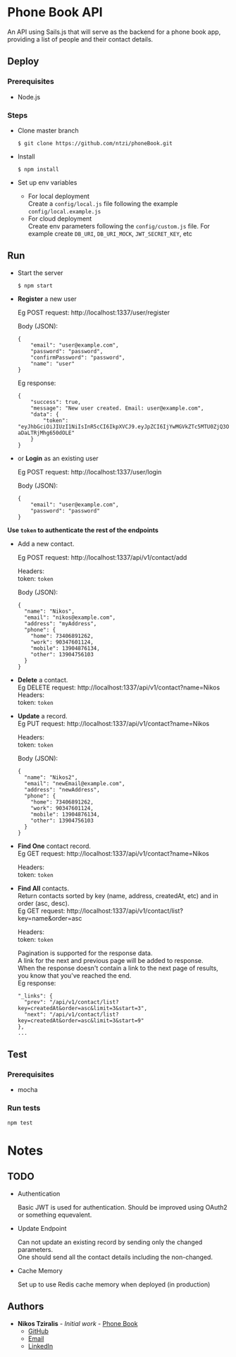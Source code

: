 # Phone Book API

An API using Sails.js that will serve as the backend for a phone book app, providing a list of people and their contact details.

## Deploy
### Prerequisites
  - Node.js

### Steps
  - Clone master branch

        $ git clone https://github.com/ntzi/phoneBook.git

  - Install

        $ npm install

  - Set up env variables
    - For local deployment <br>
      Create a `config/local.js` file following the example `config/local.example.js`
    - For cloud deployment <br>
      Create env parameters following the `config/custom.js` file.
      For example create `DB_URI`, `DB_URI_MOCK`, `JWT_SECRET_KEY`, etc

## Run
  - Start the server

        $ npm start

  - **Register** a new user
    
    Eg POST request: http://localhost:1337/user/register
        
    Body (JSON):
      
        {
            "email": "user@example.com",
            "password": "password",
            "confirmPassword": "password",
            "name": "user"
        }

    Eg response:

        {
            "success": true,
            "message": "New user created. Email: user@example.com",
            "data": {
                "token": "eyJhbGciOiJIUzI1NiIsInR5cCI6IkpXVCJ9.eyJpZCI6IjYwMGVkZTc5MTU0ZjQ3ODFiNDRhZGFhYSIsImlhdCI6MTYxMTU4NzE5MywiZXhwIjoxNjE0MTc5MTkzfQ.EPwDDYgesycHqcofiEC1Q6DVc-aDaLTRjMhg650dOLE"
            }
        }

  - or **Login** as an existing user

    Eg POST request: http://localhost:1337/user/login
  
    Body (JSON): 
    
        {
            "email": "user@example.com",
            "password": "password"
        }

  **Use `token` to authenticate the rest of the endpoints**

  - Add a new contact.
    
    Eg POST request: http://localhost:1337/api/v1/contact/add
    
    Headers: <br>
      token: `token`
    
    Body (JSON):
      
        {
          "name": "Nikos",
          "email": "nikos@example.com",
          "address": "myAddress",
          "phone": {
            "home": 73406891262,
            "work": 90347601124,
            "mobile": 13904876134,
            "other": 13904756103
          }
        }


  -  **Delete** a contact. <br>
    Eg DELETE request: http://localhost:1337/api/v1/contact?name=Nikos <br>
    Headers:<br>
      token: `token`

  - **Update** a record. <br>
    Eg PUT request: http://localhost:1337/api/v1/contact?name=Nikos
    
    Headers: <br>
      token: `token`
    
    Body (JSON):
      
        {
          "name": "Nikos2",
          "email": "newEmail@example.com",
          "address": "newAddress",
          "phone": {
            "home": 73406891262,
            "work": 90347601124,
            "mobile": 13904876134,
            "other": 13904756103
          }
        }

  - **Find One** contact record. <br>
    Eg GET request: http://localhost:1337/api/v1/contact?name=Nikos
    
    Headers: <br>
      token: `token`

  - **Find All** contacts. <br>
    Return contacts sorted by key (name, address, createdAt, etc) and in order (asc, desc). <br>
    Eg GET request: http://localhost:1337/api/v1/contact/list?key=name&order=asc
    
    Headers: <br>
      token: `token`

    Pagination is supported for the response data. <br>
    A link for the next and previous page will be added to response. <br>
    When the response doesn't contain a link to the next page of results, you know that you've reached the end. <br>
    Eg response: 
      
        "_links": {
          "prev": "/api/v1/contact/list?key=createdAt&order=asc&limit=3&start=3",
          "next": "/api/v1/contact/list?key=createdAt&order=asc&limit=3&start=9"
        },
        ...
    

## Test

### Prerequisites

* mocha


### Run tests

    npm test



# Notes
## TODO
  - Authentication

    Basic JWT is used for authentication. Should be improved using OAuth2 or something equevalent.

  - Update Endpoint
    
    Can not update an existing record by sending only the changed parameters. <br>
    One should send all the contact details including the non-changed.

  - Cache Memory
    
    Set up to use Redis cache memory when deployed (in production)


 ## Authors
 
 * **Nikos Tziralis** - *Initial work* - [Phone Book](https://github.com/ntzi/phoneBook)
    - [GitHub](https://github.com/ntzi)
    - [Email](mailto:ntziralis@gmail.com)
    - [LinkedIn](https://www.linkedin.com/in/nikos-tziralis/)